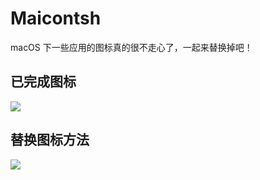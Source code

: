 # Maicontsh
macOS 下一些应用的图标真的很不走心了，一起来替换掉吧！

## 已完成图标
![](https://ws3.sinaimg.cn/large/006tNbRwly1fuxva2uxroj31kw0no7dc.jpg)

## 替换图标方法
![](https://ws2.sinaimg.cn/large/006tNbRwly1fuxuxveccrg30k00cix75.gif)
